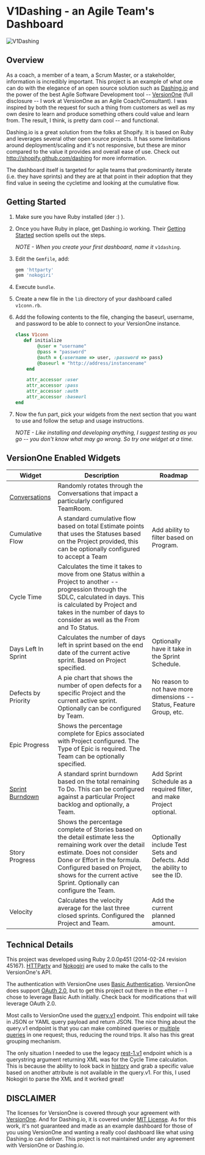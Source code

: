 # V1Dashing - an Agile Team's Dashboard

![V1Dashing](https://raw.github.com/mtbadgley/v1dashing/master/doc/images/fulldashboard_sm.png)

## Overview

As a coach, a member of a team, a Scrum Master, or a stakeholder, information is incredibly important.  This project is an example of what one can do with the elegance of an open source solution such as [Dashing.io](http://dashing.io) and the power of the best Agile Software Development tool -- [VersionOne](http://www.versionone.com) (full disclosure -- I work at VersionOne as an Agile Coach/Consultant). I was inspired by both the request for such a thing from customers as well as my own desire to learn and produce something others could value and learn from.  The result, I think, is pretty darn cool -- and functional.  

Dashing.io is a great solution from the folks at Shopify.  It is based on Ruby and leverages several other open source projects. It has some limitations around deployment/scaling and it's not responsive, but these are minor compared to the value it provides and overall ease of use. Check out http://shopify.github.com/dashing for more information.

The dashboard itself is targeted for agile teams that predominantly iterate (i.e. they have sprints) and they are at that point in their adoption that they find value in seeing the cycletime and looking at the cumulative flow.

## Getting Started

1. Make sure you have Ruby installed (der :) ).  
1. Once you have Ruby in place, get Dashing.io working.  Their [Getting Started](http://dashing.io/#setup) section spells out the steps.

   *NOTE - When you create your first dashboard, name it* `v1dashing`.

1. Edit the `Gemfile`, add:

   ```ruby
   gem 'httparty'
   gem 'nokogiri'
   ```

1. Execute `bundle`.
1. Create a new file in the `lib` directory of your dashboard called `v1conn.rb`.
2. Add the following contents to the file, changing the baseurl, username, and password to be able to connect to your VersionOne instance.
 
   ```ruby
   class V1conn
      def initialize
   		   @user = "username"
   		   @pass = "password"
   		   @auth = {:username => user, :password => pass}
   		   @baseurl = "http://address/instancename"
   	   end
   
   	   attr_accessor :user
   	   attr_accessor :pass
   	   attr_accessor :auth
   	   attr_accessor :baseurl
   end
   ```

1. Now the fun part, pick your widgets from the next section that you want to use and follow the setup and usage instructions.

   *NOTE - Like installing and developing anything, I suggest testing as you go -- you don't know what may go wrong.  So try one widget at a time.*

## VersionOne Enabled Widgets

| Widget | Description | Roadmap |
|--------|-------------|------------------|
| [Conversations](https://gist.github.com/mtbadgley/c33aa779d114999a8c89) | Randomly rotates through the Conversations that impact a particularly configured TeamRoom. | |
| Cumulative Flow | A standard cumulative flow based on total Estimate points that uses the Statuses based on the Project provided, this can be optionally configured to accept a Team | Add ability to filter based on Program. |
| Cycle Time | Calculates the time it takes to move from one Status within a Project to another -- progression through the SDLC, calculated in days. This is calculated by Project and takes in the number of days to consider as well as the From and To Status. | |
| Days Left In Sprint | Calculates the number of days left in sprint based on the end date of the current active sprint.  Based on Project specified. | Optionally have it take in the Sprint Schedule. |
| Defects by Priority | A pie chart that shows the number of open defects for a specific Project and the current active sprint. Optionally can be configured by Team. | No reason to not have more dimensions -- Status, Feature Group, etc. |
| Epic Progress | Shows the percentage complete for Epics associated with Project configured.  The Type of Epic is required.  The Team can be optionally specified. | |
| [Sprint Burndown](https://gist.github.com/mtbadgley/fc81d71152dd32ec5829) | A standard sprint burndown based on the total remaining To Do. This can be configured against a particular Project backlog and optionally, a Team. | Add Sprint Schedule as a required filter, and make Project optional. |
| Story Progress | Shows the percentage complete of Stories based on the detail estimate less the remaining work over the detail estimate.  Does not consider Done or Effort in the formula. Configured based on Project, shows for the current active Sprint.  Optionally can configure the Team. | Optionally include Test Sets and Defects. Add the ability to see the ID. |
| Velocity | Calculates the velocity average for the last three closed sprints.  Configured the Project and Team. | Add the current planned amount. |

## Technical Details

This project was developed using Ruby 2.0.0p451 (2014-02-24 revision 45167).  [HTTParty](http://johnnunemaker.com/httparty/) and [Nokogiri](http://nokogiri.org) are used to make the calls to the VersionOne's API. 

The authentication with VersionOne uses [Basic Authentication](http://community.versionone.com/Developers/Developer-Library/Documentation/API/Security/Application_Authentication/Basic_Authentication).  VersionOne does support [OAuth 2.0](http://community.versionone.com/Developers/Developer-Library/Documentation/API/Security/Oauth_2.0_Authentication), but to get this project out there in the ether -- I chose to leverage Basic Auth initially.  Check back for modifications that will leverage OAuth 2.0.

Most calls to VersionOne used the [query.v1](http://community.versionone.com/Developers/Developer-Library/Documentation/API/Endpoints/query.v1) endpoint.  This endpoint will take in JSON or YAML query payload and return JSON.  The nice thing about the query.v1 endpoint is that you can make combined queries or [multiple queries](http://community.versionone.com/Developers/Developer-Library/Recipes/Query_for_Burndown_Data) in one request; thus, reducing the round trips.  It also has this great grouping mechanism.  

The only situation I needed to use the legacy [rest-1.v1](http://community.versionone.com/Developers/Developer-Library/Documentation/API/Endpoints/rest-1.v1%2F%2FData) endpoint which is a querystring argument returning XML was for the Cycle Time calculation.  This is because the ability to look back in [history](http://community.versionone.com/Developers/Developer-Library/Documentation/API/Endpoints/rest-1.v1%2F%2FHist) and grab a specific value based on another attribute is  not available in the query.v1.  For this, I used Nokogiri to parse the XML and it worked great!

## DISCLAIMER

The licenses for VersionOne is covered through your agreement with [VersionOne](http://www.versionone.com).  And for Dashing.io, it is covered under [MIT License](https://github.com/Shopify/dashing/blob/master/MIT-LICENSE).  As for this work, it's not guaranteed and made as an example dashboard for those of you using VersionOne and wanting a really cool dashboard like what using Dashing.io can deliver.  This project is not maintained under any agreement with VersionOne or Dashing.io.

